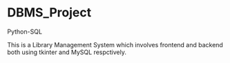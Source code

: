 # DBMS_Project
Python-SQL

This is a Library Management System which involves frontend and backend both using tkinter and MySQL respctively.
